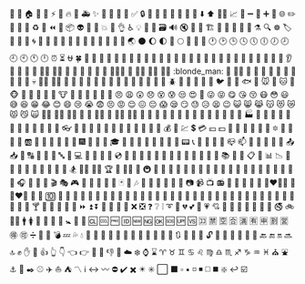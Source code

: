 :palm_tree:
:face_with_thermometer:
:house:
:dart:
:art:
:zap:
:racehorse:
:fire:
:bug:
:ambulance:
:sparkles:
:memo:
:rocket:
:lipstick:
:tada:
:white_check_mark:
:lock:
:apple:
:penguin:
:checkered_flag:
:bookmark:
:rotating_light:
:construction:
:green_heart:
:arrow_down:
:arrow_up:
:construction_worker_man:
:chart_with_upwards_trend:
:hammer:
:heavy_minus_sign:
:whale:
:heavy_plus_sign:
:wrench:
:globe_with_meridians:
:pencil2:
:robot:
:green_apple:
:pushpin:
:recycle:
:hankey:
:rewind:
:twisted_rightwards_arrows:
:package:
:alien:
:truck:
:page_facing_up:
:boom:
:bento:
:ok_hand:
:wheelchair:
:bulb:
:beers:
:speech_balloon:
:card_file_box:
:loud_sound:
:mute:
:busts_in_silhouette:
:children_crossing:
:building_construction:
:iphone:
:clown_face:
:egg:
:see_no_evil:
:camera_flash:
:alembic:
:mag:
:wheel_of_dharma:
:label:
:seedling:
:triangular_flag_on_post:
:dizzy:
:cyclone:
:foggy:
:closed_umbrella:
:night_with_stars:
:sunrise_over_mountains:
:sunrise:
:city_sunset:
:city_sunrise:
:rainbow:
:bridge_at_night:
:ocean:
:volcano:
:milky_way:
:earth_asia:
:new_moon:
:moon:
:first_quarter_moon:
:crescent_moon:
:full_moon:
:first_quarter_moon_with_face:
:star2:
:stars:
:clock1:
:clock2:
:clock3:
:clock4:
:clock5:
:clock6:
:clock7:
:clock8:
:clock9:
:clock10:
:clock11:
:clock12:
:alarm_clock:
:hourglass_flowing_sand:
:ophiuchus:
:four_leaf_clover:
:tulip:
:maple_leaf:
:cherry_blossom:
:rose:
:fallen_leaf:
:leaves:
:hibiscus:
:sunflower:
:cactus:
:ear_of_rice:
:corn:
:mushroom:
:chestnut:
:blossom:
:herb:
:cherries:
:banana:
:tangerine:
:strawberry:
:watermelon:
:tomato:
:eggplant:
:melon:
:pineapple:
:grapes:
:peach:
:eyes:
:ear:
:nose:
:lips:
:tongue:
:nail_care:
:massage_woman:
:haircut_woman:
:barber:
:bust_in_silhouette:
:boy:
:girl:
:man:
:woman:
:family_man_woman_boy:
:couple:
:policeman:
:dancing_women:
:bride_with_veil:
:blonde_man:
:man_with_gua_pi_mao:
:man_with_turban:
:older_man:
:older_woman:
:baby:
:princess:
:japanese_ogre:
:japanese_goblin:
:ghost:
:angel:
:space_invader:
:imp:
:skull:
:tipping_hand_woman:
:guardsman:
:dancer:
:snail:
:snake:
:chicken:
:boar:
:camel:
:elephant:
:koala:
:monkey:
:sheep:
:octopus:
:shell:
:ant:
:bee:
:beetle:
:tropical_fish:
:blowfish:
:turtle:
:baby_chick:
:hatched_chick:
:bird:
:hatching_chick:
:poodle:
:fish:
:dolphin:
:mouse:
:tiger:
:cat:
:horse:
:monkey_face:
:dog:
:pig:
:bear:
:hamster:
:wolf:
:cow:
:rabbit:
:frog:
:feet:
:dragon_face:
:panda_face:
:pig_nose:
:angry:
:weary:
:astonished:
:disappointed:
:dizzy_face:
:cold_sweat:
:unamused:
:heart_eyes:
:triumph:
:stuck_out_tongue_winking_eye:
:stuck_out_tongue_closed_eyes:
:yum:
:kissing_heart:
:kissing_closed_eyes:
:mask:
:flushed:
:smiley:
:sweat_smile:
:laughing:
:grin:
:joy:
:blush:
:smile:
:cry:
:sob:
:fearful:
:persevere:
:rage:
:relieved:
:confounded:
:pensive:
:scream:
:sleepy:
:smirk:
:sweat:
:disappointed_relieved:
:tired_face:
:wink:
:smiley_cat:
:smile_cat:
:joy_cat:
:kissing_cat:
:heart_eyes_cat:
:crying_cat_face:
:pouting_cat:
:smirk_cat:
:scream_cat:
:no_good_woman:
:ok_woman:
:bowing_man:
:speak_no_evil:
:hear_no_evil:
:raising_hand_woman:
:raised_hands:
:frowning_woman:
:pouting_woman:
:pray:
:house_with_garden:
:office:
:post_office:
:hospital:
:bank:
:atm:
:hotel:
:love_hotel:
:convenience_store:
:school:
:department_store:
:japanese_castle:
:european_castle:
:factory:
:izakaya_lantern:
:mount_fuji:
:tokyo_tower:
:statue_of_liberty:
:japan:
:moyai:
:mans_shoe:
:athletic_shoe:
:high_heel:
:sandal:
:boot:
:footprints:
:eyeglasses:
:shirt:
:jeans:
:crown:
:necktie:
:womans_hat:
:dress:
:kimono:
:bikini:
:womans_clothes:
:purse:
:handbag:
:pouch:
:moneybag:
:currency_exchange:
:chart:
:heavy_dollar_sign:
:credit_card:
:yen:
:dollar:
:money_with_wings:
:flashlight:
:nut_and_bolt:
:hocho:
:gun:
:crystal_ball:
:six_pointed_star:
:beginner:
:trident:
:syringe:
:pill:
:ab:
:ribbon:
:gift:
:birthday:
:christmas_tree:
:santa:
:crossed_flags:
:fireworks:
:balloon:
:bamboo:
:dolls:
:mortar_board:
:school_satchel:
:flags:
:sparkler:
:wind_chime:
:jack_o_lantern:
:confetti_ball:
:tanabata_tree:
:rice_scene:
:pager:
:telephone_receiver:
:calling:
:fax:
:incoming_envelope:
:envelope_with_arrow:
:mailbox_closed:
:mailbox:
:postbox:
:newspaper:
:loudspeaker:
:mega:
:satellite:
:outbox_tray:
:inbox_tray:
:e-mail:
:capital_abcd:
:abcd:
:1234:
:symbols:
:abc:
:seat:
:computer:
:paperclip:
:briefcase:
:minidisc:
:floppy_disk:
:cd:
:dvd:
:round_pushpin:
:page_with_curl:
:date:
:file_folder:
:open_file_folder:
:notebook:
:book:
:notebook_with_decorative_cover:
:closed_book:
:green_book:
:blue_book:
:orange_book:
:books:
:name_badge:
:scroll:
:clipboard:
:calendar:
:bar_chart:
:chart_with_downwards_trend:
:card_index:
:ledger:
:straight_ruler:
:triangular_ruler:
:bookmark_tabs:
:running_shirt_with_sash:
:tennis:
:ski:
:basketball:
:snowboarder:
:running_man:
:surfing_man:
:trophy:
:football:
:swimming_man:
:railway_car:
:metro:
:bullettrain_side:
:bullettrain_front:
:car:
:blue_car:
:bus:
:busstop:
:ship:
:station:
:speedboat:
:taxi:
:fire_engine:
:police_car:
:traffic_light:
:carousel_horse:
:ferris_wheel:
:roller_coaster:
:fishing_pole_and_fish:
:microphone:
:movie_camera:
:cinema:
:headphones:
:tophat:
:circus_tent:
:ticket:
:clapper:
:performing_arts:
:video_game:
:slot_machine:
:8ball:
:game_die:
:bowling:
:flower_playing_cards:
:black_joker:
:musical_note:
:notes:
:saxophone:
:guitar:
:musical_keyboard:
:trumpet:
:violin:
:musical_score:
:camera:
:video_camera:
:tv:
:radio:
:vhs:
:kiss:
:love_letter:
:ring:
:gem:
:couplekiss_man_woman:
:bouquet:
:couple_with_heart_woman_man:
:wedding:
:underage:
:keycap_ten:
:signal_strength:
:vibration_mode:
:mobile_phone_off:
:hamburger:
:rice_ball:
:cake:
:ramen:
:bread:
:fried_egg:
:icecream:
:fries:
:dango:
:rice_cracker:
:rice:
:spaghetti:
:curry:
:oden:
:sushi:
:stew:
:shaved_ice:
:meat_on_bone:
:fish_cake:
:sweet_potato:
:pizza:
:poultry_leg:
:ice_cream:
:doughnut:
:cookie:
:chocolate_bar:
:candy:
:lollipop:
:custard:
:honey_pot:
:fried_shrimp:
:fork_and_knife:
:cocktail:
:beer:
:tea:
:sake:
:wine_glass:
:tropical_drink:
:fast_forward:
:arrow_double_up:
:arrow_double_down:
:small_red_triangle:
:small_red_triangle_down:
:arrow_up_small:
:arrow_down_small:
:x:
:negative_squared_cross_mark:
:question:
:grey_question:
:grey_exclamation:
:curly_loop:
:heartbeat:
:broken_heart:
:two_hearts:
:sparkling_heart:
:heartpulse:
:cupid:
:blue_heart:
:yellow_heart:
:purple_heart:
:gift_heart:
:revolving_hearts:
:heart_decoration:
:smoking:
:no_smoking:
:bike:
:walking_man:
:mens:
:womens:
:bath:
:restroom:
:toilet:
:wc:
:baby_symbol:
:door:
:no_entry_sign:
:cl:
:cool:
:free:
:id:
:new:
:ng:
:ok:
:sos:
:up:
:vs:
:koko:
:u7981:
:u7a7a:
:u5408:
:u6e80:
:u6709:
:u7533:
:u5272:
:u55b6:
:ideograph_advantage:
:accept:
:heavy_division_sign:
:diamond_shape_with_a_dot_inside:
:anger:
:bomb:
:zzz:
:sweat_drops:
:droplet:
:dash:
:muscle:
:red_circle:
:large_blue_circle:
:black_square_button:
:white_square_button:
:large_orange_diamond:
:large_blue_diamond:
:small_orange_diamond:
:small_blue_diamond:
:white_flower:
:100:
:arrows_clockwise:
:battery:
:electric_plug:
:mag_right:
:unlock:
:lock_with_ink_pen:
:closed_lock_with_key:
:key:
:bell:
:radio_button:
:link:
:back:
:end:
:on:
:soon:
:top:
:fist_raised:
:hand:
:fist_oncoming:
:+1:
:point_up_2:
:point_down:
:point_left:
:point_right:
:wave:
:clap:
:-1:
:open_hands:
:cloud:
:snowflake:
:watch:
:hourglass:
:aries:
:taurus:
:gemini:
:cancer:
:leo:
:virgo:
:libra:
:scorpius:
:sagittarius:
:capricorn:
:aquarius:
:pisces:
:church:
:fountain:
:anchor:
:email:
:black_nib:
:baseball:
:airplane:
:boat:
:tent:
:part_alternation_mark:
:information_source:
:left_right_arrow:
:wavy_dash:
:no_entry:
:heavy_check_mark:
:heavy_multiplication_x:
:eight_pointed_black_star:
:eight_spoked_asterisk:
:white_large_square:
:black_large_square:
:white_small_square:
:black_small_square:
:white_medium_small_square:
:black_medium_small_square:
:white_medium_square:
:black_medium_square:
:sparkle:
:leftwards_arrow_with_hook:
:ballot_box_with_check:
